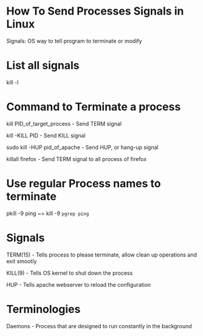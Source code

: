 # How To Send Processes Signals in Linux

Signals: OS way to tell program to terminate or modify

# List all signals

kill -l

# Command to Terminate a process

kill PID_of_target_process - Send TERM signal

kill -KILL PID - Send KILL signal

sudo kill -HUP pid_of_apache - Send HUP, or hang-up signal

killall firefox - Send TERM signal to all process of firefox

# Use regular Process names to terminate

pkill -9 ping ~= kill -9 `pgrep ping`

# Signals

TERM(15) - Tells process to please terminate, allow clean up operations and exit smootly

KILL(9) - Tells OS kernel to shut down the process

HUP - Tells apache webserver to reload the configuration 

# Terminologies

Daemons - Process that are designed to run constantly in the background
